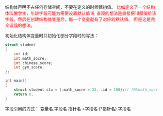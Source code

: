 结构体声明不占任何存储空间，不要在定义的时候赋初值。
<font color="red">
比如定义了一个结构体叫做学生，年龄字段可能为需要设置默认值18, 直观的想法是直接把18赋值给该字段，然后在创建结构体变量后，每一个变量就有了对应的默认值。
但是这是完全错误的想法。
</font>

初始化结构体变量时只初始化部分字段时的写法：
```c
struct student
{
    int id;
    int math_socre;
    int chinese_score;
    int gym_score;
};

int main()
{
    struct student stu = {.math_socre = 23, .id = 100};// 只对math_socre和id字段赋值
    return 0;
}
```

字段引用的方式：
    变量名.字段名
    指针名->字段名
    (*指针名).字段名
